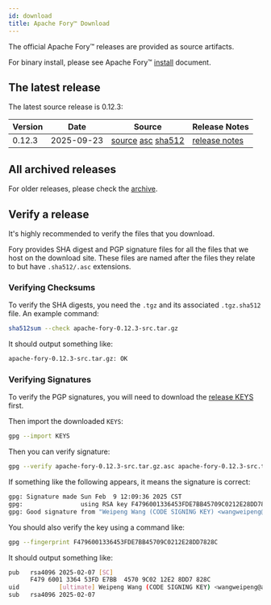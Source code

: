 ```yaml
---
id: download
title: Apache Fory™ Download
---
```


The official Apache Fory™ releases are provided as source artifacts.

For binary install, please see Apache Fory™ [install](/docs/docs/start/install/) document.

## The latest release

The latest source release is 0.12.3:

| Version | Date       | Source                                                                                                                                                                                                                                                                              | Release Notes                                                        |
| ------- | ---------- | ----------------------------------------------------------------------------------------------------------------------------------------------------------------------------------------------------------------------------------------------------------------------------------- | -------------------------------------------------------------------- |
| 0.12.3  | 2025-09-23 | [source](https://www.apache.org/dyn/closer.lua/fory/0.12.3/apache-fory-0.12.3-src.tar.gz?action=download) [asc](https://downloads.apache.org/fory/0.12.3/apache-fory-0.12.3-src.tar.gz.asc) [sha512](https://downloads.apache.org/fory/0.12.3/apache-fory-0.12.3-src.tar.gz.sha512) | [release notes](https://github.com/apache/fory/releases/tag/v0.12.3) |

## All archived releases

For older releases, please check the [archive](https://archive.apache.org/dist/fory).

## Verify a release

It's highly recommended to verify the files that you download.

Fory provides SHA digest and PGP signature files for all the files that we host on the download site.
These files are named after the files they relate to but have `.sha512/.asc` extensions.

### Verifying Checksums

To verify the SHA digests, you need the `.tgz` and its associated `.tgz.sha512` file. An example command:

```bash
sha512sum --check apache-fory-0.12.3-src.tar.gz
```

It should output something like:

```bash
apache-fory-0.12.3-src.tar.gz: OK
```

### Verifying Signatures

To verify the PGP signatures, you will need to download the
[release KEYS](https://downloads.apache.org/fory/KEYS) first.

Then import the downloaded `KEYS`:

```bash
gpg --import KEYS
```

Then you can verify signature:

```bash
gpg --verify apache-fory-0.12.3-src.tar.gz.asc apache-fory-0.12.3-src.tar.gz
```

If something like the following appears, it means the signature is correct:

```bash
gpg: Signature made Sun Feb  9 12:09:36 2025 CST
gpg:                using RSA key F4796001336453FDE7BB45709C0212E28DD7828C
gpg: Good signature from "Weipeng Wang (CODE SIGNING KEY) <wangweipeng@apache.org>"
```

You should also verify the key using a command like:

```bash
gpg --fingerprint F4796001336453FDE7BB45709C0212E28DD7828C
```

It should output something like:

```bash
pub   rsa4096 2025-02-07 [SC]
      F479 6001 3364 53FD E7BB  4570 9C02 12E2 8DD7 828C
uid           [ultimate] Weipeng Wang (CODE SIGNING KEY) <wangweipeng@apache.org>
sub   rsa4096 2025-02-07
```
